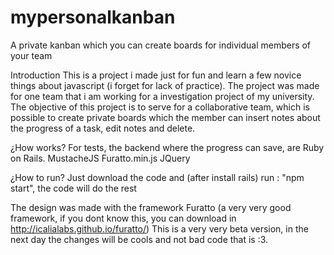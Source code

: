 # mypersonalkanban
A private kanban which you can create boards for individual members of your team

Introduction
This is a project i made just for fun and learn a few novice things about javascript (i forget for lack of practice).
The project was made for one team that i am working for a investigation project of my university.
The objective of this project is to serve for a collaborative team, which is possible to create private boards which the 
member can insert notes about the progress of a task, edit notes and delete.

¿How works?
For tests, the backend where the progress can save, are Ruby on Rails.
MustacheJS
Furatto.min.js
JQuery

¿How to run?
Just download the code and (after install rails) run : "npm start", the code will do the rest

The design was made with the framework Furatto (a very very good framework, if you dont know this, you can download in http://icalialabs.github.io/furatto/)
This is a very very beta version, in the next day the changes will be cools and not bad code that is :3.
